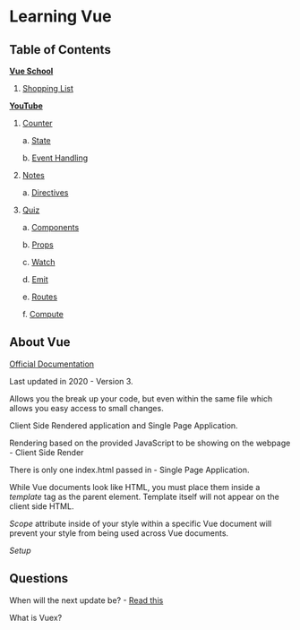 # Learning Vue

## Table of Contents

[**Vue School**](./vueSchool/README.md)

1. [Shopping List](./vueSchool/ShoppingList/index.html)

[**YouTube**](./YouTube/README.md)

1. [Counter](../YouTube/Counter/README.md)

    a. [State](../YouTube/Counter/README.md/#state)

    b. [Event Handling](../YouTube/Counter/README.md/#event-handling)

2. [Notes](./YouTube/Notes/README.md)

    a. [Directives](./YouTube/Notes/README.md/#directives)

3. [Quiz](./YouTube/Quiz/README.md)

    a. [Components](./YouTube/Quiz/README.md/#components)

    b. [Props](./YouTube/Quiz/README.md/#props)

    c. [Watch](./YouTube/Quiz/README.md/#watch)

    d. [Emit](./YouTube/Quiz/README.md/#emit)

    e. [Routes](./YouTube/Quiz/README.md/#routes)

    f. [Compute](./YouTube/Quiz/README.md/#compute)

## About Vue

[Official Documentation](https://vuejs.org/guide/quick-start.html#creating-a-vue-application)

Last updated in 2020 - Version 3.

Allows you the break up your code, but even within the same file which allows you easy access to small changes.

Client Side Rendered application and Single Page Application.

Rendering based on the provided JavaScript to be showing on the webpage - Client Side Render

There is only one index.html passed in - Single Page Application.

While Vue documents look like HTML, you must place them inside a *template* tag as the parent element. Template itself will not appear on the client side HTML.

*Scope* attribute inside of your style within a specific Vue document will prevent your style from being used across Vue documents.

*Setup*

## Questions

When will the next update be? - [Read this](https://thenewstack.io/vue-2023/)

What is Vuex?
